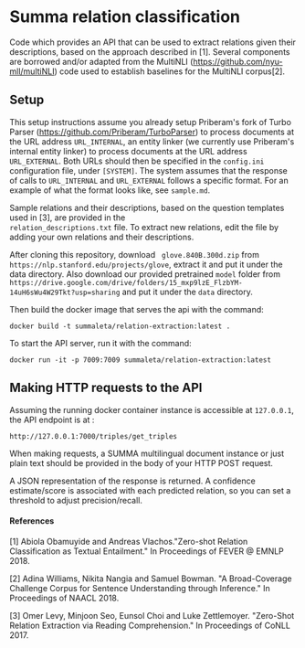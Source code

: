 # Summa relation classification


Code which provides an API that can be used to extract relations given their descriptions, based on 
the 
approach described in [1]. Several 
components are borrowed and/or adapted from the MultiNLI (https://github.com/nyu-mll/multiNLI) code used to establish
 baselines for the MultiNLI corpus[2].

## Setup
This setup instructions assume you already setup Priberam's fork of Turbo Parser (https://github.com/Priberam/TurboParser) to process documents at the URL address `URL_INTERNAL`, an entity linker (we currently use 
Priberam's internal entity linker) to process documents at the URL address `URL_EXTERNAL`. Both URLs should then be 
specified in the `config.ini` configuration file, under 
 `[SYSTEM]`. The system assumes that the response of calls to `URL_INTERNAL` and `URL_EXTERNAL` follows a specific format. For an example of what the format looks like, see `sample.md`.

Sample relations and their descriptions, based on the question templates used in [3], are provided in the  
`relation_descriptions.txt` file.
 To extract new 
relations, edit the file by adding your own relations and their descriptions. 
 
After cloning this repository, download ` glove.840B.300d.zip` from `https://nlp.stanford.edu/projects/glove`, 
extract it and put it under the data directory. Also download our provided pretrained `model` folder from 
`https://drive.google.com/drive/folders/15_mxp9lzE_FlzbYM-14uH6sWu4W29Tkt?usp=sharing` and put it under the `data` directory.

Then build the docker image that serves the api with the command:

```
docker build -t summaleta/relation-extraction:latest .

```
To start the API server, run it with the command:
```
docker run -it -p 7009:7009 summaleta/relation-extraction:latest

```
## Making HTTP requests to the API

Assuming the running docker container instance is accessible at `127.0.0.1`, the API endpoint is at :

`http://127.0.0.1:7000/triples/get_triples`

When making requests, a SUMMA multilingual document instance or just plain text should be provided in the body of 
your HTTP
POST request.

A JSON representation of the response is returned. A confidence estimate/score is associated with each predicted 
relation, so you can set a threshold to adjust precision/recall.
  
  
#### References
[1] Abiola Obamuyide and Andreas Vlachos."Zero-shot Relation Classification as Textual Entailment." In 
Proceedings of FEVER @ EMNLP 2018.

[2] Adina Williams, Nikita Nangia and Samuel Bowman. "A Broad-Coverage Challenge Corpus for Sentence Understanding 
through Inference." In Proceedings of NAACL 2018.

[3] Omer Levy, Minjoon Seo, Eunsol Choi and Luke Zettlemoyer. "Zero-Shot Relation Extraction via Reading Comprehension."
 In Proceedings of CoNLL 2017.